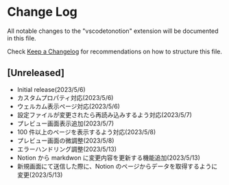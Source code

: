 # Change Log

All notable changes to the "vscodetonotion" extension will be documented in this file.

Check [Keep a Changelog](http://keepachangelog.com/) for recommendations on how to structure this file.

## [Unreleased]

- Initial release(2023/5/6)
- カスタムプロパティ対応(2023/5/6)
- ウェルカム表示ページ対応(2023/5/6)
- 設定ファイルが変更されたら再読み込みするよう対応(2023/5/7)
- プレビュー画面表示追加(2023/5/7)
- 100 件以上のページを表示するよう対応(2023/5/8)
- プレビュー画面の微調整(2023/5/8)
- エラーハンドリング調整(2023/5/13)
- Notion から markdwon に変更内容を更新する機能追加(2023/5/13)
- 新規画面にて送信した際に、Notion のページからデータを取得するように変更(2023/5/13)
